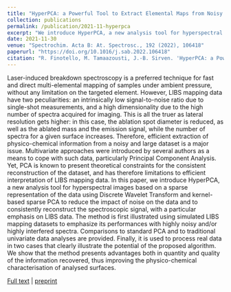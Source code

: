 ```yaml
---
title: "HyperPCA: a Powerful Tool to Extract Elemental Maps from Noisy Data Obtained in LIBS Mapping of Materials"
collection: publications
permalink: /publication/2021-11-hyperpca
excerpt: "We introduce HyperPCA, a new analysis tool for hyperspectral images to consistently reconstruct the spectroscopic signal, with a particular emphasis on LIBS data."
date: 2021-11-30
venue: "Spectrochim. Acta B: At. Spectrosc., 192 (2022), 106418"
paperurl: "https://doi.org/10.1016/j.sab.2022.106418"
citation: "R. Finotello, M. Tamaazousti, J.-B. Sirven. 'HyperPCA: a Powerful Tool to Extract Elemental Maps from Noisy Data Obtained in LIBS Mapping of Materials'. Spectrochim. Acta B: At. Spectrosc., 192 (2022), 106418."
---
```

Laser-induced breakdown spectroscopy is a preferred technique for fast and direct multi-elemental mapping of samples under ambient pressure, without any limitation on the targeted element. However, LIBS mapping data have two peculiarities: an intrinsically low signal-to-noise ratio due to single-shot measurements, and a high dimensionality due to the high number of spectra acquired for imaging. This is all the truer as lateral resolution gets higher: in this case, the ablation spot diameter is reduced, as well as the ablated mass and the emission signal, while the number of spectra for a given surface increases. Therefore, efficient extraction of physico-chemical information from a noisy and large dataset is a major issue. Multivariate approaches were introduced by several authors as a means to cope with such data, particularly Principal Component Analysis. Yet, PCA is known to present theoretical constraints for the consistent reconstruction of the dataset, and has therefore limitations to efficient interpretation of LIBS mapping data. In this paper, we introduce HyperPCA, a new analysis tool for hyperspectral images based on a sparse representation of the data using Discrete Wavelet Transform and kernel-based sparse PCA to reduce the impact of noise on the data and to consistently reconstruct the spectroscopic signal, with a particular emphasis on LIBS data. The method is first illustrated using simulated LIBS mapping datasets to emphasize its performances with highly noisy and/or highly interfered spectra. Comparisons to standard PCA and to traditional univariate data analyses are provided. Finally, it is used to process real data in two cases that clearly illustrate the potential of the proposed algorithm. We show that the method presents advantages both in quantity and quality of the information recovered, thus improving the physico-chemical characterisation of analysed surfaces.

[Full text](https://doi.org/10.1016/j.sab.2022.106418) | [preprint](https://arxiv.org/abs/2111.15187)
